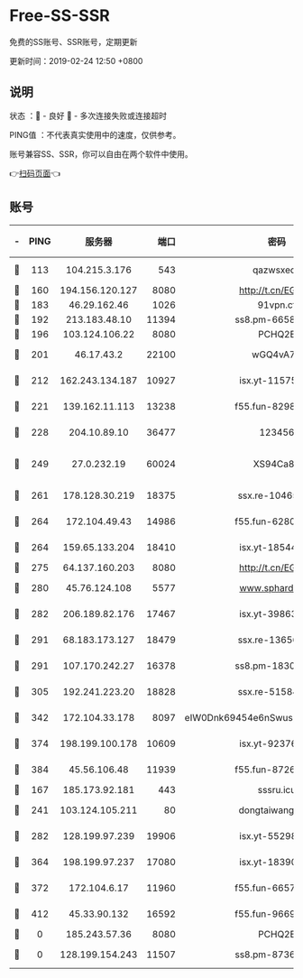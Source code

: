 # Free-SS-SSR

免费的SS账号、SSR账号，定期更新

更新时间：2019-02-24 12:50 +0800

## 说明

状态     ：🙂 - 良好 🙁 - 多次连接失败或连接超时

PING值   ：不代表真实使用中的速度，仅供参考。

账号兼容SS、SSR，你可以自由在两个软件中使用。

👉[扫码页面](https://liesauer.github.io/free-ss-ssr.github.io/)👈

## 账号

|-|PING|服务器|端口|密码|加密方式|区域|
|:----:|:----:|:-----:|-----:|:----:|:----:|:----:|
|🙂|113|104.215.3.176|543|qazwsxedc|aes-256-gcm|JP|
|🙂|160|194.156.120.127|8080|http://t.cn/EGJIyrl|rc4-md5|RU|
|🙂|183|46.29.162.46|1026|91vpn.cf|rc4-md5|RU|
|🙂|192|213.183.48.10|11394|ss8.pm-66583704|rc4-md5|RU|
|🙂|196|103.124.106.22|8080|PCHQ2E|rc4-md5|US|
|🙂|201|46.17.43.2|22100|wGQ4vA7D|aes-256-gcm|RU|
|🙂|212|162.243.134.187|10927|isx.yt-11575973|aes-256-cfb|US|
|🙂|221|139.162.11.113|13238|f55.fun-82987043|aes-256-cfb|SG|
|🙂|228|204.10.89.10|36477|123456|aes-256-cfb|US|
|🙂|249|27.0.232.19|60024|XS94Ca8K|xchacha20-ietf-poly1305|HK|
|🙂|261|178.128.30.219|18375|ssx.re-10465888|aes-256-cfb|SG|
|🙂|264|172.104.49.43|14986|f55.fun-62809242|aes-256-cfb|SG|
|🙂|264|159.65.133.204|18410|isx.yt-18544574|aes-256-cfb|SG|
|🙂|275|64.137.160.203|8080|http://t.cn/EGJIyrl|rc4-md5|CA|
|🙂|280|45.76.124.108|5577|www.sphard.com|aes-256-cfb|AU|
|🙂|282|206.189.82.176|17467|isx.yt-39863046|aes-256-cfb|SG|
|🙂|291|68.183.173.127|18479|ssx.re-13656982|aes-256-cfb|US|
|🙂|291|107.170.242.27|16378|ss8.pm-18305798|aes-256-cfb|US|
|🙂|305|192.241.223.20|18828|ssx.re-51584753|aes-256-cfb|US|
|🙂|342|172.104.33.178|8097|eIW0Dnk69454e6nSwuspv9DmS201tQ0D|aes-256-cfb|SG|
|🙂|374|198.199.100.178|10609|isx.yt-92376934|aes-256-cfb|US|
|🙂|384|45.56.106.48|11939|f55.fun-87263738|aes-256-cfb|US|
|🙂|167|185.173.92.181|443|sssru.icu|rc4-md5|RU|
|🙂|241|103.124.105.211|80|dongtaiwang.com|aes-256-cfb|US|
|🙂|282|128.199.97.239|19906|isx.yt-55298055|aes-256-cfb|SG|
|🙂|364|198.199.97.237|17080|isx.yt-18390147|aes-256-cfb|US|
|🙂|372|172.104.6.17|11960|f55.fun-66579166|aes-256-cfb|US|
|🙂|412|45.33.90.132|16592|f55.fun-96694755|aes-256-cfb|US|
|🙁|0|185.243.57.36|8080|PCHQ2E|rc4-md5|US|
|🙁|0|128.199.154.243|11507|ss8.pm-87365089|aes-256-cfb|SG|
